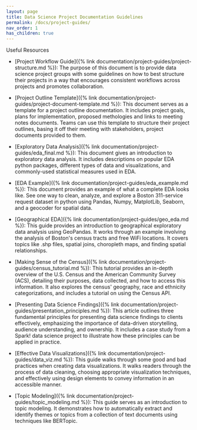 ```yaml
---
layout: page
title: Data Science Project Documentation Guidelines
permalink: /docs/project-guides/
nav_order: 1
has_children: true
---
```


Useful Resources

* [Project Workflow Guide]({% link documentation/project-guides/project-structure.md %}): The purpose of this document is to provide data science project groups with some guidelines on how to best structure their projects in a way that encourages consistent workflows across projects and promotes collaboration.

* [Project Outline Template]({% link documentation/project-guides/project-document-template.md %}): This document serves as a template for a project outline documentation. It includes project goals, plans for implementation, proposed methologies and links to meeting notes documents. Teams can use this template to structure their project outlines, basing it off their meeting with stakeholders, project documents provided to them.

* [Exploratory Data Analysis]({% link documentation/project-guides/eda_final.md %}): This document gives an introduction to exploratory data analysis. It includes descriptions on popular EDA python packages, different types of data and visualizations, and commonly-used statistical measures used in EDA.

* [EDA Example]({% link documentation/project-guides/eda_example.md %}): This document provides an example of what a complete EDA looks like. See one way to clean, analyze, and explore a Boston 311-service request dataset in python using Pandas, Numpy, MatplotLib, Seaborn, and a geocoder for spatial data. 

* [Geographical EDA]({% link documentation/project-guides/geo_eda.md %}): This guide provides an introduction to geographical exploratory data analysis using GeoPandas. It works through an example involving the analysis of Boston's census tracts and free WiFi locations. It covers topics like .shp files, spatial joins, choropleth maps, and finding spatial relationships.

* [Making Sense of the Census]({% link documentation/project-guides/census_tutorial.md %}): This tutorial provides an in-depth overview of the U.S. Census and the American Community Survey (ACS), detailing their purposes, data collected, and how to access this information. It also explores the census' geography, race and ethnicity categorizations, and includes a tutorial on using the Census API.

* [Presenting Data Science Findings]({% link documentation/project-guides/presentation_principles.md %}): This article outlines three fundamental principles for presenting data science findings to clients effectively, emphasizing the importance of data-driven storytelling, audience understanding, and ownership. It includes a case study from a Spark! data science project to illustrate how these principles can be applied in practice.

* [Effective Data Visualizations]({% link documentation/project-guides/data_viz.md %}): This guide walks through some good and bad practices when creating data visualizations. It walks readers through the process of data cleaning, choosing appropriate visualization techniques, and effectively using design elements to convey information in an accessible manner.

* [Topic Modeling]({% link documentation/project-guides/topic_modeling.md %}): This guide serves as an introduction to topic modeling. It demonstrates how to automatically extract and identify themes or topics from a collection of text documents using techniques like BERTopic.
